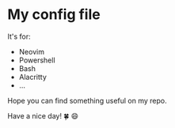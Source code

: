 # My config file

It's for:

- Neovim
- Powershell
- Bash
- Alacritty
- ...

Hope you can find something useful on my repo.

Have a nice day! 🍀 😄
